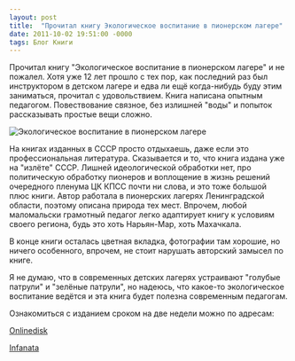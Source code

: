 ```yaml
---
layout: post
title:  "Прочитал книгу Экологическое воспитание в пионерском лагере"
date: 2011-10-02 19:51:00 -0000
tags: Блог Книги
---
```


Прочитал книгу "Экологическое воспитание в пионерском лагере" и не пожалел. Хотя уже 12 лет прошло с тех пор, как последний раз был инструктором в детском лагере и едва ли ещё когда-нибудь буду этим заниматься, прочитал с удовольствием.
Книга написана опытным педагогом. Повествование связное, без излишней "воды" и попыток рассказывать простые вещи сложно. 

![Экологическое воспитание в пионерском лагере](https://res.cloudinary.com/dlqc5rp9l/image/upload/v1648378884/covers/eco_pioner_jluus5.jpg)

На книгах изданных в СССР просто отдыхаешь, даже если это профессиональная литература. Сказывается и то, что книга издана уже на "излёте" СССР. Лишней идеологической обработки нет, про политическую обработку пионеров и воплощение в жизнь решений очередного пленума ЦК КПСС почти ни слова, и это тоже большой плюс книги.
Автор работала в пионерских лагерях Ленинградской области, поэтому описана природа тех мест. Впрочем, любой маломальски грамотный педагог легко адаптирует книгу к условиям своего региона, будь это хоть Нарьян-Мар, хоть Махачкала.

В конце книги осталась цветная вкладка, фотографии там хорошие, но ничего особенного, впрочем, не стоит нарушать авторский замысел по книге.

Я не думаю, что в современных детских лагерях устраивают "голубые патрули" и "зелёные патрули", но надеюсь, что какое-то экологическое воспитание ведётся и эта книга будет полезна современным педагогам.

Ознакомиться с изданием сроком на две недели можно по адресам:

<a href="http://www.onlinedisk.ru/file/743968/">Onlinedisk</a>

<a href="http://infanata.ifolder.ru/26095149">Infanata</a>